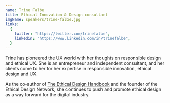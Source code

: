 ```yaml
---
name: Trine Falbe
title: Ethical Innovation & Design consultant
imgName: speakers/trine-falbe.jpg
links:
  {
    twitter: "https://twitter.com/trinefalbe",
    linkedin: "https://www.linkedin.com/in/trinefalbe",
  }
---
```


Trine has pioneered the UX world with her thoughts on responsible design and ethical UX. She is an entrepreneur and independent consultant, and her clients come to her for her expertise in responsible innovation, ethical design and UX.

As the co-author of [The Ethical Design Handbook](https://ethicaldesignhandbook.com/) and the founder of the Ethical Design Network, she continues to push and promote ethical design as a way forward for the digital industry.
